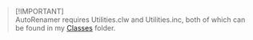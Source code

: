 > [!IMPORTANT]<br>
> AutoRenamer requires Utilities.clw and Utilities.inc, both of which can be found in my [Classes](https://github.com/StevenSchifter/ClarionProjects/tree/main/Classes) folder.